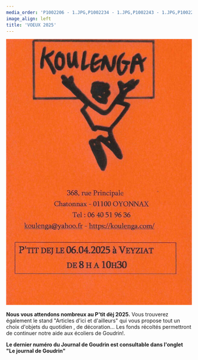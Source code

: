 ```yaml
---
media_order: 'P1002206 - 1.JPG,P1002234 - 1.JPG,P1002243 - 1.JPG,P1002252 - 1.JPG,Colette 3.JPG,2022-12-17-10-16-12.jpg,DSCN0285 - Copie.JPG,DSCN0277.JPG,2022-12-17-10-20-18 6.jpg,Départ d''un groupe.JPG,2024-12-15 à 20.49.32 3.jpg,VOEUX KOULENGA 2025 site.jpg,1 Bulletin adhésion 2025.png,Cantine mai 2024.jpg,Flyer 2025.jpg'
image_align: left
title: 'VOEUX 2025'
---
```


![Flyer%202025](Flyer%202025.jpg "Flyer%202025")

**Nous vous attendons nombreux au P'tit dèj 2025.**
Vous trouverez également le stand "Articles d'ici et d'ailleurs" qui vous propose tout un choix d'objets du quotidien , de décoration...
Les fonds récoltés permettront de continuer notre aide aux écoliers de Goudrin!.

**Le dernier numéro du Journal de Goudrin est consultable dans l'onglet  "Le journal de Goudrin"**



